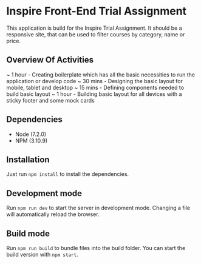 # Inspire Front-End Trial Assignment #

This application is build for the Inspire Trial Assignment. It should be a responsive site, that can be used to filter courses by category, name or price.

## Overview Of Activities ##

~ 1 hour - Creating boilerplate which has all the basic necessities to run the application or develop code
~ 30 mins - Designing the basic layout for mobile, tablet and desktop
~ 15 mins - Defining components needed to build basic layout
~ 1 hour - Building basic layout for all devices with a sticky footer and some mock cards

## Dependencies ##

- Node (7.2.0)
- NPM (3.10.9)

## Installation ##

Just run `npm install` to install the dependencies.

## Development mode ##

Run `npm run dev` to start the server in development mode. Changing a file will automatically reload the browser.

## Build mode ##

Run `npm run build` to bundle files into the build folder. You can start the build version with `npm start`.
